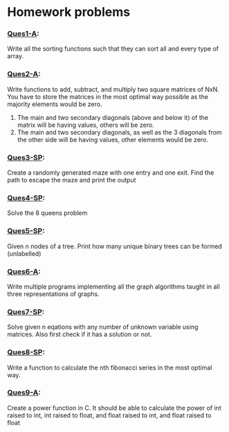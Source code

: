 # Homework problems

### [Ques1-A](./ques1-A/):
Write all the sorting functions such that they can sort all and every type of array.

### [Ques2-A](./ques2-A/):
Write functions to add, subtract, and multiply two square matrices of NxN. You have to store the matrices in the most optimal way possible as the majority elements would be zero. 
1. The main and two secondary diagonals (above and below it) of the matrix will be having values, others will be zero.
2. The main and two secondary diagonals, as well as the 3 diagonals from the other side will be having values, other elements would be zero.

### [Ques3-SP](./ques3-SP/):
Create a randomly generated maze with one entry and one exit. Find the path to escape the maze and print the output

### [Ques4-SP](./ques4-SP/):
Solve the 8 queens problem

### [Ques5-SP](./ques5-SP/):
Given n nodes of a tree. Print how many unique binary trees can be formed (unlabelled)

### [Ques6-A](./ques6-A/):
Write multiple programs implementing all the graph algorithms taught in all three representations of graphs.

### [Ques7-SP](./ques7-SP/):
Solve given n eqations with any number of unknown variable using matrices. Also first check if it has a solution or not.

### [Ques8-SP](./ques8-SP/):
Write a function to calculate the nth fibonacci series in the most optimal way.

### [Ques9-A](./ques9-A/):
Create a power function in C. It should be able to calculate the power of int raised to int, int raised to float, and float raised to int, and float raised to float
